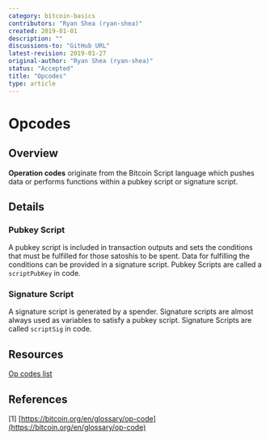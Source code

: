 ```yaml
---
category: bitcoin-basics
contributors: "Ryan Shea (ryan-shea)"
created: 2019-01-01
description: ""
discussions-to: "GitHub URL"
latest-revision: 2019-01-27
original-author: "Ryan Shea (ryan-shea)"
status: "Accepted"
title: "Opcodes"
type: article
---
```


# Opcodes

## Overview

**Operation codes** originate from the Bitcoin Script language which pushes data or performs functions within a pubkey script or signature script.

## Details

### Pubkey Script

A pubkey script is included in transaction outputs and sets the conditions that must be fulfilled for those satoshis to be spent. Data for fulfilling the conditions can be provided in a signature script. Pubkey Scripts are called a `scriptPubKey` in code.

### Signature Script

A signature script is generated by a spender. Signature scripts are almost always used as variables to satisfy a pubkey script. Signature Scripts are called `scriptSig` in code.

## Resources

[Op codes list](https://en.bitcoin.it/wiki/Script#Opcodes)

## References

\[1\] [https://bitcoin.org/en/glossary/op-code](https://bitcoin.org/en/glossary/op-code)
